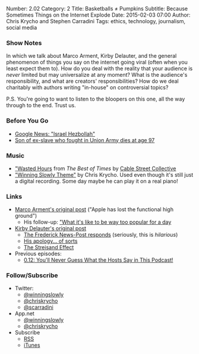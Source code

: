 Number: 2.02
Category: 2
Title: Basketballs ≠ Pumpkins
Subtitle: Because Sometimes Things on the Internet Explode
Date: 2015-02-03 07:00
Author: Chris Krycho and Stephen Carradini
Tags: ethics, technology, journalism, social media

### Show Notes

In which we talk about Marco Arment, Kirby Delauter, and the general phenomenon of things you say on the internet going viral (often when you least expect them to). How do you deal with the reality that your audience is *never* limited but may universalize at any moment? What is the audience's responsibility, and what are creators' responsibilities? How do we deal charitably with authors writing "in-house" on controversial topics?

P.S. You're going to want to listen to the bloopers on this one, all the way through to the end. Trust us.

### Before You Go

- [Google News: "Israel Hezbollah"](https://encrypted.google.com/search?hl=en&q=israel%20hezbollah#q=israel+hezbollah&hl=en&tbm=nws)
- [Son of ex-slave who fought in Union Army dies at age 97](http://cir.ca/news/children-of-former-slaves)

### Music

- ["Wasted Hours](https://soundcloud.com/cablestreetcollective/wasted-hours) from _The Best of Times_ by [Cable Street Collective](http://www.cablestreetcollective.co.uk)
- ["Winning Slowly Theme"](https://soundcloud.com/chriskrycho/winning-slowly) by Chris Krycho. Used even though it's still just a digital recording. Some day maybe he can play it on a real piano!

### Links

- [Marco Arment's original post](http://www.marco.org/2015/01/04/apple-lost-functional-high-ground) ("Apple has lost the functional high ground")
	- His follow-up: ["What it's like to be way too popular for a day](http://www.marco.org/2015/01/05/popular-for-a-day)
- [Kirby Delauter's original post](http://www.washingtonpost.com/news/volokh-conspiracy/wp/2015/01/05/this-post-shamelessly-uses-frederick-county-md-council-member-kirby-delauters-name-without-authorization/)
	- [The Frederick News-Post responds](http://www.fredericknewspost.com/news/politics_and_government/kirby-delauter-kirby-delauter-kirby-delauter/article_da85d6f4-fa3c-524f-bbf6-8e5ddc0d1c0a.html) (seriously, this is *hilarious*)
	- [His apology... of sorts](http://www.washingtonpost.com/news/volokh-conspiracy/wp/2015/01/07/kirby-delauter-apologizes/)
	- [The Streisand Effect](https://en.wikipedia.org/wiki/Streisand_effect)
- Previous episodes:
	- [0.12: You'll Never Guess What the Hosts Say in This Podcast!][0.12]

[0.12]: http://www.winningslowly.org/2014/05/clickbait-headlines/

### Follow/Subscribe

  - Twitter:
      + [@winningslowly](//www.twitter.com/winningslowly)
      + [@chriskrycho](//www.twitter.com/chriskrycho)
      + [@scarradini](//www.twitter.com/scarradini)
  - App.net
      + [@winningslowly](//alpha.app.net/winningslowly)
      + [@chriskrycho](//alpha.app.net/chriskrycho)
  - Subscribe
      + [RSS](//www.winningslowly.org/feed.xml)
      + [iTunes](//itunes.apple.com/us/podcast/winning-slowly/id807603957?mt=2)

